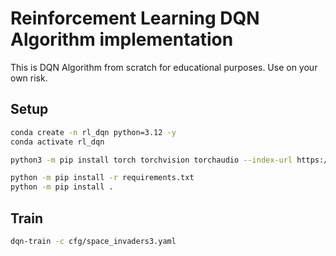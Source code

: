 # Reinforcement Learning DQN Algorithm implementation

This is DQN Algorithm from scratch for educational purposes. Use on your own risk.

## Setup

```sh
conda create -n rl_dqn python=3.12 -y
conda activate rl_dqn

python3 -m pip install torch torchvision torchaudio --index-url https://download.pytorch.org/whl/cu118

python -m pip install -r requirements.txt
python -m pip install .
```

## Train

```sh
dqn-train -c cfg/space_invaders3.yaml
```

